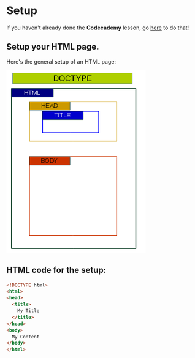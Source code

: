 # Setup

If you haven't already done the **Codecademy** lesson, go [here](https://www.codecademy.com/learn/web) to do that!

## Setup your HTML page.

Here's the general setup of an HTML page:

![visual structure](https://github.com/DesignCodeBuild/basiccamanjs/raw/master/day1/visualstructure.png)

## HTML code for the setup:

```html
<!DOCTYPE html>
<html>
<head>
  <title>
    My Title
  </title>
</head>
<body>
  My Content
</body>
</html>
```
